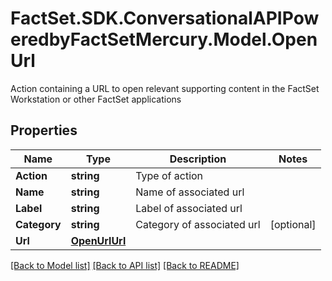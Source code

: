 # FactSet.SDK.ConversationalAPIPoweredbyFactSetMercury.Model.OpenUrl
Action containing a URL to open relevant supporting content in the FactSet Workstation or other FactSet applications 

## Properties

Name | Type | Description | Notes
------------ | ------------- | ------------- | -------------
**Action** | **string** | Type of action | 
**Name** | **string** | Name of associated url | 
**Label** | **string** | Label of associated url | 
**Category** | **string** | Category of associated url | [optional] 
**Url** | [**OpenUrlUrl**](OpenUrlUrl.md) |  | 

[[Back to Model list]](../README.md#documentation-for-models) [[Back to API list]](../README.md#documentation-for-api-endpoints) [[Back to README]](../README.md)


